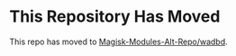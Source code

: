 # This Repository Has Moved

This repo has moved to [Magisk-Modules-Alt-Repo/wadbd](https://github.com/Magisk-Modules-Alt-Repo/wadbd).  
